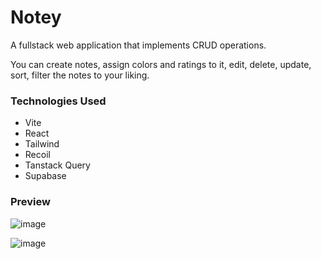 # Notey
A fullstack web application that implements CRUD operations.

You can create notes, assign colors and ratings to it, edit, delete, update, sort, filter the notes to your liking.


### Technologies Used
- Vite
- React
- Tailwind
- Recoil
- Tanstack Query
- Supabase

### Preview
![image](https://github.com/LiyanNguyen/Notey/assets/50958126/bab5bdc2-6b7d-4f9f-a8de-6c5977382660)

![image](https://github.com/LiyanNguyen/Notey/assets/50958126/83659427-00b5-42bf-8dcf-2c307667a355)


